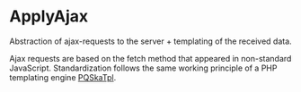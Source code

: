 <a name= "ApplyAjax" ></a>

# ApplyAjax

Abstraction of ajax-requests to the server + templating of the received data. 

Ajax requests are based on the fetch method that appeared in non-standard JavaScript. Standardization follows the same working principle of a PHP templating engine [PQSkaTpl](https://github.com/avtomon/PQSkaTpl).
